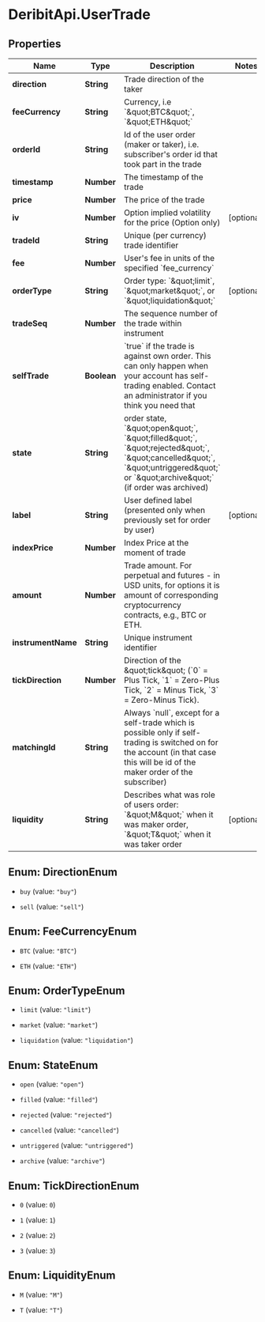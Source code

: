 # DeribitApi.UserTrade

## Properties

Name | Type | Description | Notes
------------ | ------------- | ------------- | -------------
**direction** | **String** | Trade direction of the taker | 
**feeCurrency** | **String** | Currency, i.e &#x60;\&quot;BTC\&quot;&#x60;, &#x60;\&quot;ETH\&quot;&#x60; | 
**orderId** | **String** | Id of the user order (maker or taker), i.e. subscriber&#39;s order id that took part in the trade | 
**timestamp** | **Number** | The timestamp of the trade | 
**price** | **Number** | The price of the trade | 
**iv** | **Number** | Option implied volatility for the price (Option only) | [optional] 
**tradeId** | **String** | Unique (per currency) trade identifier | 
**fee** | **Number** | User&#39;s fee in units of the specified &#x60;fee_currency&#x60; | 
**orderType** | **String** | Order type: &#x60;\&quot;limit&#x60;, &#x60;\&quot;market\&quot;&#x60;, or &#x60;\&quot;liquidation\&quot;&#x60; | [optional] 
**tradeSeq** | **Number** | The sequence number of the trade within instrument | 
**selfTrade** | **Boolean** | &#x60;true&#x60; if the trade is against own order. This can only happen when your account has self-trading enabled. Contact an administrator if you think you need that | 
**state** | **String** | order state, &#x60;\&quot;open\&quot;&#x60;, &#x60;\&quot;filled\&quot;&#x60;, &#x60;\&quot;rejected\&quot;&#x60;, &#x60;\&quot;cancelled\&quot;&#x60;, &#x60;\&quot;untriggered\&quot;&#x60; or &#x60;\&quot;archive\&quot;&#x60; (if order was archived) | 
**label** | **String** | User defined label (presented only when previously set for order by user) | [optional] 
**indexPrice** | **Number** | Index Price at the moment of trade | 
**amount** | **Number** | Trade amount. For perpetual and futures - in USD units, for options it is amount of corresponding cryptocurrency contracts, e.g., BTC or ETH. | 
**instrumentName** | **String** | Unique instrument identifier | 
**tickDirection** | **Number** | Direction of the \&quot;tick\&quot; (&#x60;0&#x60; &#x3D; Plus Tick, &#x60;1&#x60; &#x3D; Zero-Plus Tick, &#x60;2&#x60; &#x3D; Minus Tick, &#x60;3&#x60; &#x3D; Zero-Minus Tick). | 
**matchingId** | **String** | Always &#x60;null&#x60;, except for a self-trade which is possible only if self-trading is switched on for the account (in that case this will be id of the maker order of the subscriber) | 
**liquidity** | **String** | Describes what was role of users order: &#x60;\&quot;M\&quot;&#x60; when it was maker order, &#x60;\&quot;T\&quot;&#x60; when it was taker order | [optional] 



## Enum: DirectionEnum


* `buy` (value: `"buy"`)

* `sell` (value: `"sell"`)





## Enum: FeeCurrencyEnum


* `BTC` (value: `"BTC"`)

* `ETH` (value: `"ETH"`)





## Enum: OrderTypeEnum


* `limit` (value: `"limit"`)

* `market` (value: `"market"`)

* `liquidation` (value: `"liquidation"`)





## Enum: StateEnum


* `open` (value: `"open"`)

* `filled` (value: `"filled"`)

* `rejected` (value: `"rejected"`)

* `cancelled` (value: `"cancelled"`)

* `untriggered` (value: `"untriggered"`)

* `archive` (value: `"archive"`)





## Enum: TickDirectionEnum


* `0` (value: `0`)

* `1` (value: `1`)

* `2` (value: `2`)

* `3` (value: `3`)





## Enum: LiquidityEnum


* `M` (value: `"M"`)

* `T` (value: `"T"`)




